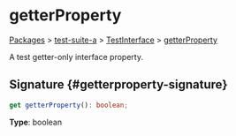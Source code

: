 # getterProperty

[Packages](/) > [test-suite-a](/test-suite-a/) > [TestInterface](/test-suite-a/testinterface-interface/) > [getterProperty](/test-suite-a/testinterface-interface/getterproperty-property)

A test getter-only interface property.

## Signature {#getterproperty-signature}

```typescript
get getterProperty(): boolean;
```

**Type**: boolean
